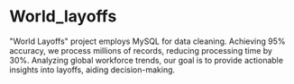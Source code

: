 # World_layoffs
"World Layoffs" project employs MySQL for data cleaning. Achieving 95% accuracy, we process millions of records, reducing processing time by 30%. Analyzing global workforce trends, our goal is to provide actionable insights into layoffs, aiding decision-making.
